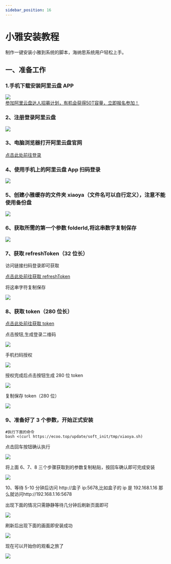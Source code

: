 ```yaml
---
sidebar_position: 16
---
```


# 小雅安装教程

制作一键安装小雅到系统的脚本，海纳思系统用户轻松上手。


## 一、准备工作

### 1.手机下载安装阿里云盘 APP

![](./img/xiaoya1.jpg)   
	[参加阿里云盘达人招募计划，有机会获得50T容量，立即报名参加！](https://pages.aliyundrive.com/mobile-page/web/signup.html?code=c5dd55f)

### 2、注册登录阿里云盘

![](./img/xiaoya2.png)

### 3、电脑浏览器打开阿里云盘官网

[点击此处前往登录](https://www.alipan.com/)

### 4、使用手机上的阿里云盘 App 扫码登录

![](./img/xiaoya3.png)

### 5、创建小雅缓存的文件夹 xiaoya（文件名可以自行定义），注意不能使用备份盘

![](./img/xiaoya4.png)

### 6、获取所需的第一个参数 folderId,将这串数字复制保存

![](./img/xiaoya5.png)

### 7、获取 refreshToken（32 位长）

访问链接扫码登录即可获取

[点击此处前往获取 refreshToken](https://csb.histb.com/)

将这串字符复制保存

![](./img/xiaoya6.png)

### 8、获取 token（280 位长）

[点击此处前往获取 token](https://alist.nn.ci/tool/aliyundrive/request.html)

点击按钮,生成登录二维码

![](./img/xiaoya7.png)

手机扫码授权

![](./img/xiaoya8.jpg)

授权完成后点击按钮生成 280 位 token

![](./img/xiaoya9.png)

复制保存 token（280 位）

![](./img/xiaoya10.png)

### 9、准备好了 3 个参数，开始正式安装

```shell
#执行下面的命令
bash <(curl https://ecoo.top/update/soft_init/tmp/xiaoya.sh)
```

点击回车按钮确认执行

![](./img/xiaoya11.png)

将上面 6、7、8 三个步骤获取到的参数复制粘贴，按回车确认即可完成安装

![](./img/xiaoya12.png)

10、等待 5-10 分钟后访问 http://盒子 ip:5678,比如盒子的 ip 是 192.168.1.16 那么就访问http://192.168.1.16:5678

出现下面的情况只需静静等待几分钟后刷新页面即可

![](./img/xiaoya13.png)

刷新后出现下面的画面即安装成功

![](./img/xiaoya14.png)

现在可以开始你的观看之旅了

![](./img/xiaoya15.png)
